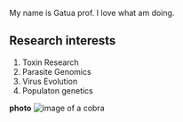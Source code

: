 My name is Gatua prof.
I love what am doing.

## Research interests
1. Toxin Research
2. Parasite Genomics 
3. Virus Evolution
4. Populaton genetics

__photo__
![image of a cobra](https://image.shutterstock.com/image-vector/snake-illustration-260nw-353435321.jpg)
